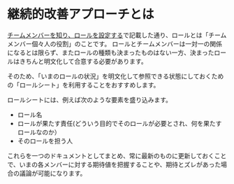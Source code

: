 # 継続的改善アプローチとは

[チームメンバーを知り、ロールを設定する](../tutorial/chmumenbworirruwosuru.md)で記載した通り、ロールとは「チームメンバー個々人の役割」のことです。 ロールとチームメンバーは一対一の関係になるとは限らず、またロールの種類も決まったものはない一方、決まったロールはきちんと明文化して合意する必要があります。

そのため、「いまのロールの状況」を明文化して参照できる状態にしておくための「ロールシート」を利用することをおすすめします。

ロールシートには、例えば次のような要素を盛り込みます。

* ロール名
* ロールが果たす責任(どういう目的でそのロールが必要とされ、何を果たすロールなのか）
* そのロールを担う人

これらを一つのドキュメントとしてまとめ、常に最新のものに更新しておくことで、いまの各メンバーに対する期待値を把握することや、期待とズレがあった場合の議論が可能になります。
